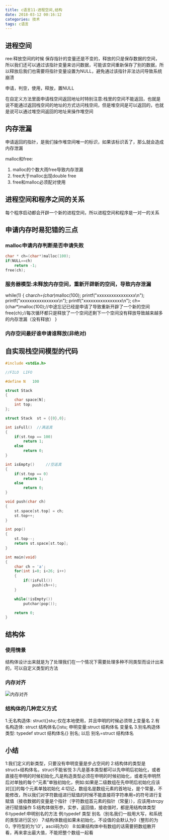 ```yaml
---
title: c语言11-进程空间,结构
date: 2018-03-12 00:16:12
categories: 技术
tags: c语言
---
```

## 进程空间
ree:释放空间的时候  保存指针的变量还是不变的，释放的只是保存数据的空间，所以我们还可以通过该指针变量来访问数据，可能该空间重新保存了别的数据，所以释放后我们也需要将指针变量设置为NULL，避免通过该指针非法访问导致系统崩溃

申请，判空，使用，释放，置NULL

在自定义方法里面申请栈空间返回地址时特别注意:栈里的空间不能返回，也就是说不能通过返回栈空间的地址的方式访问栈空间，但是堆空间是可以返回的，也就是说可以通过堆空间返回的地址来操作堆空间

## 内存泄漏
申请返回的指针，是我们操作堆空间唯一的标识，如果该标识丢了，那么就会造成内存泄漏

malloc和free:
1. malloc的个数大雨free导致内存泄漏
2. free大于malloc出现double free
3. free和malloc必须配对使用  

## 进程空间和程序之间的关系
每个程序启动都会开辟一个新的进程空间，所以进程空间和程序是一对一的关系

## 申请内存时易犯错的三点
### malloc申请内存判断是否申请失败
```c
char * ch=(char*)malloc(100);              
if(NULL==ch)                               
    return -1;                             
free(ch);     
```

### 服务器模型:未释放内存空间，重新开辟新的空间，导致内存泄漏
while(1)
{
    char*ch=(char*)malloc(100);
    printf("xxxxxxxxxxxxxxxx\n");
    printf("xxxxxxxxxxxxxxxx\n");
    printf("xxxxxxxxxxxxxxxx\n");
    ch=(char*)malloc(100);//中途忘记已经是申请了导致重新开辟了一个新的空间
    free(ch);//每次循环都只是释放了一个空间还剩下一个空间没有释放导致越来越多的内存泄漏（没有释放）
}

### 内存空间最好谁申请谁释放(非绝对)

## 自实现栈空间模型的代码
```c
#include <stdio.h>

//FILO  LIFO

#define N   100

struct Stack
{
    char space[N];
    int top;
};

struct Stack  st = {{0},0};

int isFull()  //满返真
{
    if(st.top == 100)
        return 1;
    else
        return 0;
}

int isEmpty()     //空返真
{
    if(st.top == 0)
        return 1;
    else
        return 0;
}

void push(char ch)
{
    st.space[st.top] = ch;
    st.top++;
}

int pop()
{
    st.top--;
    return st.space[st.top];
}

int main(void)
{
    char ch = 'a';
    for(int i=0; i<26; i++)
    {
        if(!isFull())
            push(ch++);
    }

    while(!isEmpty())
        putchar(pop());

    return 0;
}
```

## 结构体
### 使用情景
结构体设计出来就是为了处理我们在一个情况下需要处理多种不同类型而设计出来的，可以自定义类型的方法

### 内存对齐
![内存对齐](内存对齐.png)

### 结构体的几种定义方式
1.无名构造体:
struct{}stu;:仅在本地使用，并且申明的时候必须带上变量名
2.有名构造体:
struct 结构体名{}stu; 申明变量:struct 结构体名 变量名
3.别名构造体类型:
typedef struct 结构体名{} 别名; 以后 别名=struct 结构体名

## 小结
1:我们定义的新类型，只要没有申明变量是步占空间的
2:结构体的类型是 struct+结构体名，struct不能省悦
3:凡是基本类型都可以先申明后初始化，或者直接在申明的时候初始化,凡是构造类型必须在申明的时候初始化，或者先申明然后对单独的每个“元素”单独初始化，例如:如果是二级数组在先申明后初始化应该对[][]的每个元素单独初始化
4:切记，数组名是数组元素的首地址，是个常量，不能修改，所以我们对字符数组进行赋值的时候不能直接将字符串用=的符号进行复赋值（接收数据的变量是个指针（字符数组首元素的指针（常量）），应该用strcpy进行赋值操作
5:结构体做形参，实参，返回值，接收值时，都是用结构体类型
6:typedef:申明别名的方法  例:typedef 类型  别名（别名我们一般用大写，和系统的类型进行区分）
7:结构体数组如果未初始化，不设值的会默认为0（整形的为0，字符型的为'\0'，ascii码为0）
8:如果结构体中有数组的话需要把数组散开看，再来拿出最大值，不能把整个数组一起看